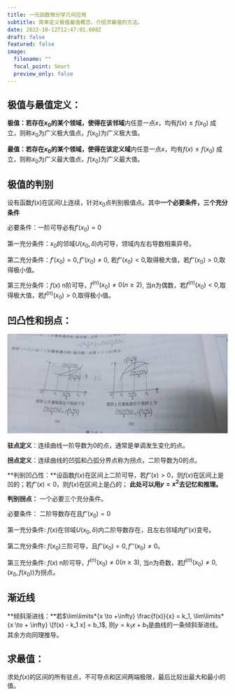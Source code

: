 ```yaml
---
title: 一元函数微分学几何应用
subtitle: 简单定义极值最值概念，介绍求最值的方法。
date: 2022-10-12T12:47:01.608Z
draft: false
featured: false
image:
  filename: ""
  focal_point: Smart
  preview_only: false
---
```

## 极值与最值定义：

**极值：**若存在$x_0$的某个领域，使得在该**邻域**内任意一点$x$，均有$f(x) \le f(x_0)$ 成立，则称$x_0$为广义极大值点，$f(x_0)$为广义极大值。

**最值：**若存在$x_0$的某个领域，使得在该**定义域**内任意一点$x$，均有$f(x) \le f(x_0)$ 成立，则称$x_0$为广义最大值点，$f(x_0)$为广义最大值。

## 极值的判别

设有函数$f(x)$在区间$I$上连续，针对$x_0$点判别极值点。其中**一个必要条件，三个充分条件**

必要条件：一阶可导必有$f'(x_0) = 0$

第一充分条件：$x_0$的邻域$U(x_0, \delta)$内可导，领域内左右导数相乘异号。

第二充分条件：$f'(x_0)=0, f''(x_0) \neq 0$, 若$f''(x_0)<0$,取得极大值，若$f''(x_0)>0$,取得极小值。

第三充分条件：$f(x)$ n阶可导，$f^{(n)}(x_0) \neq 0 (n \ge 2)$, 当n为偶数，若$f^{(n)}(x_0)<0$,取得极大值，若$f^{(n)}(x_0)>0$,取得极小值。

## 凹凸性和拐点：

![img](2277-1024.jpg)

**驻点定义**：连续曲线一阶导数为0的点，通常是单调发生变化的点。

**拐点定义**：连续曲线的凹弧和凸弧分界点称为拐点，二阶导数为0的点。

**判别凹凸性：**设函数$f(x)$在区间上二阶可导，若$f''(x)>0$，则$f(x)$在区间上是凹的；若$f''(x)<0$，则$f(x)$在区间上是凸的； **此处可以用$y=x^2$去记忆和推理。**

**判别拐点：** 一个必要三个充分条件。

必要条件： 二阶导数存在且$f''(x_0) = 0$

第一充分条件: $f(x)$在邻域$U(x_0, \delta)$内二阶导数存在，且左右邻域内$f''(x)$变号。

第二充分条件: $f(x_0)$三阶可导，且$f''(x_0) = 0, f'''(x_0) \neq 0$。

第三充分条件: $f(x)$ n阶可导，$f^{(n)}(x_0) \neq 0 (n \ge 3)$, 当n为奇数，若$f^{(n)}(x_0) \neq0 , (x_0, f(x_0))$为拐点。

## 渐近线

**倾斜渐进线：**若$\lim\limits*{x \to +\infty} \frac{f(x)}{x} = k_1, \lim\limits*{x \to + \infty} \[f(x) - k_1 x] = b_1$, 则$y = k_1x+b_1$是曲线的一条倾斜渐进线。 其余方向同理推导。

## 求最值：

求处$f(x)$的区间的所有驻点，不可导点和区间两端极限，最后比较出最大和最小的值。